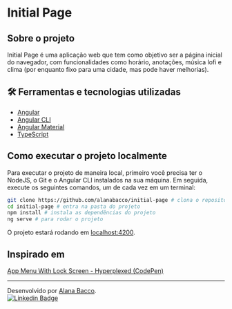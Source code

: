 # Initial Page

## Sobre o projeto

Initial Page é uma aplicação web que tem como objetivo ser a página inicial do navegador, com funcionalidades como horário, anotações, música lofi e clima (por enquanto fixo para uma cidade, mas pode haver melhorias).

<!-- <figure align="center">
  <img alt="Gif de apresentação do projeto Initial Page" src="./src/assets/initial-page.gif">
  <figcaption>Gif de apresentação do projeto Initial Page</figcaption>
</figure> -->
        
## 🛠 Ferramentas e tecnologias utilizadas

- [Angular](https://angular.io)
- [Angular CLI](https://angular.io/cli)
- [Angular Material](https://material.angular.io/)
- [TypeScript](https://www.typescriptlang.org/)

## Como executar o projeto localmente

Para executar o projeto de maneira local, primeiro você precisa ter o NodeJS, o Git e o Angular CLI instalados na sua máquina. Em seguida, execute os seguintes comandos, um de cada vez em um terminal:

```sh
git clone https://github.com/alanabacco/initial-page # clona o repositório
cd initial-page # entra na pasta do projeto
npm install # instala as dependências do projeto
ng serve # para rodar o projeto
```

O projeto estará rodando em [localhost:4200](localhost:4200).

## Inspirado em

[App Menu With Lock Screen - Hyperplexed (CodePen)](https://codepen.io/Hyperplexed/pen/vYpXNJd?editors=0010)

---

Desenvolvido por [Alana Bacco](https://github.com/alanabacco). <br />
[![Linkedin Badge](https://img.shields.io/badge/-Linkedin-blue?style=flat-square&logo=Linkedin&logoColor=white&link=https://www.linkedin.com/in/alana-bacco/)](https://www.linkedin.com/in/alana-bacco/)
